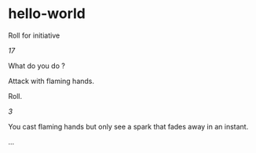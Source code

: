 # hello-world

Roll for initiative 

*17*

What do you do ?

Attack with flaming hands.

Roll.

*3*

You cast flaming hands but only see a spark that fades away in an instant.

...
